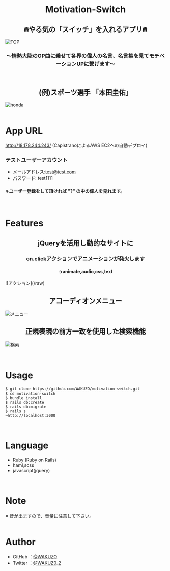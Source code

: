 <h1 align="center">Motivation-Switch</h1>

<h2 align="center">🔥やる気の「スイッチ」を入れるアプリ🔥</h2>

![TOP](https://gyazo.com/b4ce55ad2e1c11b17b62a56c4a5825c0/raw)

<h3 align="center">〜情熱大陸のOP曲に乗せて各界の偉人の名言、名言集を見てモチベーションUPに繋げます〜</h3>
<br>

<h2 align="center">(例)スポーツ選手 「本田圭佑」</h2>

![honda](https://gyazo.com/5cb1aed54b688e0f521a8f0726618b9a/raw)
<br>
<br>

# App URL

http://18.178.244.243/  (CapistranoによるAWS EC2への自動デプロイ)

### テストユーザーアカウント
  - メールアドレス:test@test.com
  - パスワード: test1111
#### ※ユーザー登録をして頂ければ "?" の中の偉人を見れます。  
<br>

# Features

<h2 align="center">jQueryを活用し動的なサイトに</h2>
<h3 align="center">on.clickアクションでアニメーションが発火します</h3>
<h4 align="center">→animate,audio,css,text</h4>
![アクション](/raw)

<h2 align="center">アコーディオンメニュー</h2>

![メニュー](https://gyazo.com/afd15719da9864753604acc9f3f2e9dc/raw)

<h2 align="center">正規表現の前方一致を使用した検索機能</h2>

![検索](https://gyazo.com/bf6e668b92bcb365a62a6cb23a6d3c70/raw)

<br>

# Usage

```
$ git clone https://github.com/WAKUZO/motivation-switch.git
$ cd motivation-switch
$ bundle install
$ rails db:create
$ rails db:migrate
$ rails s
→http://localhost:3000
```  
<br>

# Language

- Ruby (Ruby on Rails)
- haml,scss
- javascript(jquery)  
<br>

# Note

※ 音が出ますので、音量に注意して下さい。
<br>
<br>

# Author

- GitHub
  ：<a href="https://github.com/WAKUZO?tab=repositories">@WAKUZO</a>
- Twitter
  ：<a href="https://twitter.com/WAKUZ0_2">@WAKUZ0_2</a>

